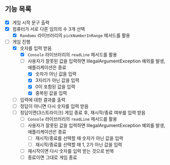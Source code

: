 ## 기능 목록
- [x] 게임 시작 문구 출력
- [x] 컴퓨터가 서로 다른 임의의 수 3개 선택
  - [x] `Randoms` 라이브러리의 `pickNumberInRange` 메서드를 활용
- [ ] 게임 진행
  - [x] 숫자를 입력 받음
    - [x] `Console` 라이브러리의 `readLine` 메서드를 활용
    - [ ] 사용자가 잘못된 값을 입력하면 IllegalArgumentException 예외를 발생, 애플리케이션은 종료
      - [x] 숫자가 아닌 값을 입력
      - [x] 3자리가 아닌 값을 입력
      - [x] 0이 포함된 값을 입력
      - [x] 중복된 값을 입력
  - [ ] 입력에 대한 결과를 출력
  - [ ] 정답이 아니면 다시 숫자를 입력 받음
  - [ ] 정답이면(3스트라이크) 게임 종료 후, 재시작/종료 여부를 입력 받음
    - [ ] `Console` 라이브러리의 `readLine` 메서드를 활용
    - [ ] 사용자가 잘못된 값을 입력하면 IllegalArgumentException 예외를 발생, 애플리케이션은 종료
      - [ ] 재시작/종료를 선택할 때 숫자가 아닌 값을 입력
      - [ ] 재시작/종료를 선택할 때 1, 2가 아닌 값을 입력
    - [ ] 재시작이면 다시 숫자를 입력 받는 것으로 반복
    - [ ] 종료이면 그대로 게임 종료
